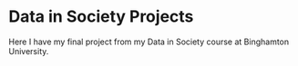 # Data in Society Projects

Here I have my final project from my Data in Society course at Binghamton University.
